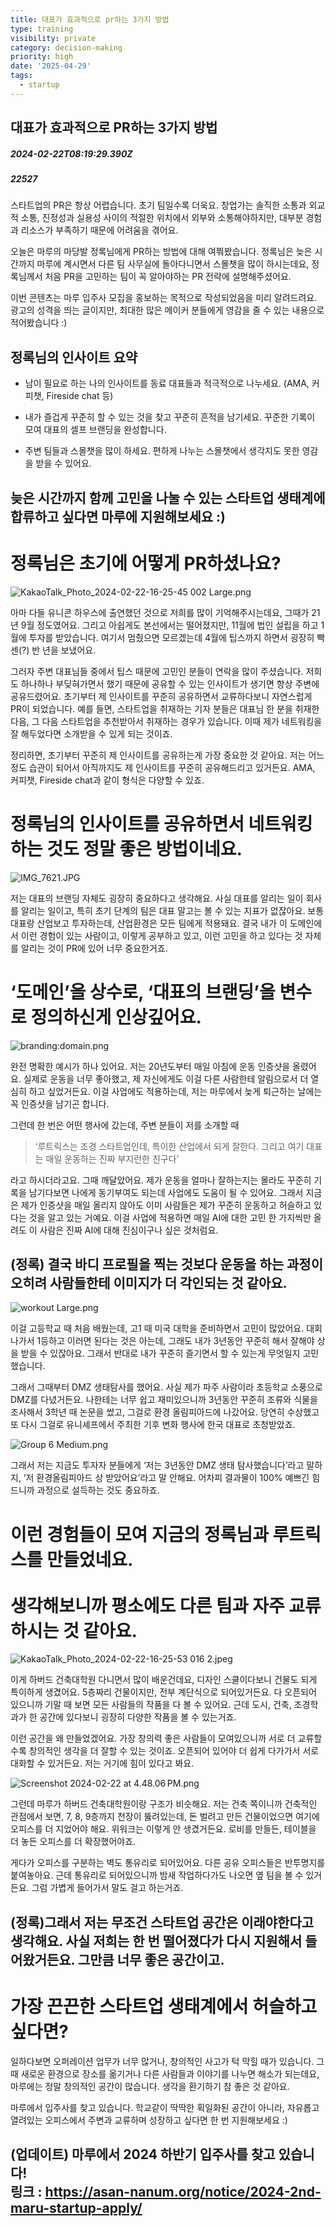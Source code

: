 ```yaml
---
title: 대표가 효과적으로 pr하는 3가지 방법
type: training
visibility: private
category: decision-making
priority: high
date: '2025-04-29'
tags:
  - startup
---
```

## 대표가 효과적으로 PR하는 3가지 방법
##### 2024-02-22T08:19:29.390Z
##### 22527

<p>스타트업의 PR은 항상 어렵습니다. 초기 팀일수록 더욱요. 창업가는 솔직한 소통과 외교적 소통, 진정성과 실용성 사이의 적절한 위치에서 외부와 소통해야하지만, 대부분 경험과 리소스가 부족하기 때문에 어려움을 겪어요.</p><p></p><p>오늘은 마루의 마당발 정록님에게 PR하는 방법에 대해 여쭤봤습니다. 정록님은 늦은 시간까지 마루에 계시면서 다른 팀 사무실에 돌아다니면서 스몰챗을 많이 하시는데요, 정록님께서 처음 PR을 고민하는 팀이 꼭 알아야하는 PR 전략에 설명해주셨어요.</p><p></p><p>이번 콘텐츠는 마루 입주사 모집을 홍보하는 목적으로 작성되었음을 미리 알려드려요. 광고의 성격을 띄는 글이지만, 최대한 많은 메이커 분들에게 영감을 줄 수 있는 내용으로 적어봤습니다 :)</p><p></p><h2><strong>정록님의 인사이트 요약</strong></h2><ul class="list-disc"><li><p>남이 필요로 하는 나의 인사이트를 동료 대표들과 적극적으로 나누세요. (AMA, 커피챗, Fireside chat 등)</p></li><li><p>내가 즐겁게 꾸준히 할 수 있는 것을 찾고 꾸준히 흔적을 남기세요. 꾸준한 기록이 모여 대표의 셀프 브랜딩을 완성합니다.</p></li><li><p>주변 팀들과 스몰챗을 많이 하세요. 편하게 나누는 스몰챗에서 생각지도 못한 영감을 받을 수 있어요.</p></li></ul><p></p><h2>늦은 시간까지 함께 고민을 나눌 수 있는 스타트업 생태계에 합류하고 싶다면 마루에 지원해보세요 :)</h2><div class="bookmark" data="{&quot;metadata&quot;:{&quot;title&quot;:&quot;MARU&quot;,&quot;description&quot;:&quot;MARU는 기업가정신을 실천하고 확산하는 사람들을 위한 플랫폼으로, 창업가와 사회혁신가, 청소년 등 혁신 생태계의 모든 구성원이 다양한 가능성을 펼칠 수 있는 공간입니다. &quot;,&quot;language&quot;:&quot;en&quot;,&quot;url&quot;:&quot;https://maru.org/maru/news/detail/11&quot;,&quot;provider&quot;:&quot;maru&quot;,&quot;icon&quot;:&quot;https://maru.org/favicon.ico&quot;}}"></div><p></p><p></p><h1>정록님은 초기에 어떻게 PR하셨나요?</h1><p><img src="https://media.disquiet.io/images/makerlog/575400bab280434ead33ae85215d4704a1e9e789ab625737314e1c0e2a2e8502" alt="KakaoTalk_Photo_2024-02-22-16-25-45 002 Large.png" title="KakaoTalk_Photo_2024-02-22-16-25-45 002 Large.png"></p><p>아마 다들 유니콘 하우스에 출연했던 것으로 저희를 많이 기억해주시는데요, 그때가 21년 9월 정도였어요. 그리고 아쉽게도 본선에서는 떨어졌지만, 11월에 법인 설립을 하고 1월에 투자를 받았습니다. 여기서 멈췄으면 모르겠는데 4월에 팁스까지 하면서 굉장히 빡센(?) 반 년을 보냈어요.</p><p></p><p>그러자 주변 대표님들 중에서 팁스 때문에 고민인 분들이 연락을 많이 주셨습니다. 저희도 하나하나 부딪혀가면서 했기 때문에 공유할 수 있는 인사이트가 생기면 항상 주변에 공유드렸어요. 초기부터 제 인사이트를 꾸준히 공유하면서 교류하다보니 자연스럽게 PR이 되었습니다. 예를 들면, 스타트업을 취재하는 기자 분들은 대표님 한 분을 취재한 다음, 그 다음 스타트업을 추천받아서 취재하는 경우가 있습니다. 이때 제가 네트워킹을 잘 해두었다면 소개받을 수 있게 되는 것이죠.</p><p></p><p>정리하면, 초기부터 꾸준히 제 인사이트를 공유하는게 가장 중요한 것 같아요. 저는 어느정도 습관이 되어서 아직까지도 제 인사이트를 꾸준히 공유해드리고 있거든요. AMA, 커피챗, Fireside chat과 같이 형식은 다양할 수 있죠.</p><p></p><h1>정록님의 인사이트를 공유하면서 네트워킹하는 것도 정말 좋은 방법이네요.</h1><p><img src="https://media.disquiet.io/images/makerlog/d742fda3c7577bf012104b599aab06e5de81a545f7e67acc2dc159994751cb2b" alt="IMG_7621.JPG" title="IMG_7621.JPG"></p><p>저는 대표의 브랜딩 자체도 굉장히 중요하다고 생각해요. 사실 대표를 알리는 일이 회사를 알리는 일이고, 특히 초기 단계의 팀은 대표 말고는 볼 수 있는 지표가 없잖아요. 보통 대표랑 산업보고 투자하는데, 산업환경은 모든 팀에게 적용돼요. 결국 내가 이 도메인에서 이런 경험이 있는 사람이고, 이렇게 공부하고 있고, 이런 고민을 하고 있다는 것 자체를 알리는 것이 PR에 있어 너무 중요한거죠.</p><p></p><h1>‘도메인’을 상수로, ‘대표의 브랜딩’을 변수로 정의하신게 인상깊어요.</h1><p><img src="https://media.disquiet.io/images/makerlog/d79ca956cbe1317aa268dee4b467a4a3d2b9f043ef5ae4b1ba443500f47118c5" alt="branding:domain.png" title="branding:domain.png"></p><p>완전 명확한 예시가 하나 있어요. 저는 20년도부터 매일 아침에 운동 인증샷을 올렸어요. 실제로 운동을 너무 좋아했고, 제 자신에게도 이걸 다른 사람한테 알림으로서 더 열심히 하고 싶었거든요. 이걸 사업에도 적용하는데, 저는 마루에서 늦게 퇴근하는 날에는 꼭 인증샷을 남기곤 합니다.</p><p>그런데 한 번은 어떤 행사에 갔는데, 주변 분들이 저를 소개할 때</p><blockquote><p>‘루트릭스는 조경 스타트업인데, 특이한 산업에서 되게 잘한다. 그리고 여기 대표는 매일 운동하는 진짜 부지런한 친구다’</p></blockquote><p>라고 하시더라고요. 그때 깨달았어요. 제가 운동을 얼마나 잘하는지는 몰라도 꾸준히 기록을 남기다보면 나에게 동기부여도 되는데 사업에도 도움이 될 수 있어요. 그래서 지금은 제가 인증샷을 매일 올리지 않아도 이미 사람들은 제가 꾸준히 운동하고 허슬하고 있다는 것을 알고 있는 거예요. 이걸 사업에 적용하면 매일 AI에 대한 고민 한 가지씩만 올려도 이 사람은 진짜 AI에 대해 진심이구나 싶은 것처럼요.</p><p></p><h2>(정록) 결국 바디 프로필을 찍는 것보다 운동을 하는 과정이 오히려 사람들한테 이미지가 더 각인되는 것 같아요.</h2><p><img src="https://media.disquiet.io/images/makerlog/3d667dab93181579f2449d1a948a52dae92545c0fe279bcef192a29c950701c2" alt="workout Large.png" title="workout Large.png"></p><p>이걸 고등학교 때 처음 배웠는데, 고1 때 미국 대학을 준비하면서 고민이 많았어요. 대회 나가서 1등하고 이러면 된다는 것은 아는데, 그래도 내가 3년동안 꾸준히 해서 잘해야 상을 받을 수 있잖아요. 그래서 반대로 내가 꾸준히 즐기면서 할 수 있는게 무엇일지 고민했습니다.</p><p>그래서 그때부터 DMZ 생태탐사를 했어요. 사실 제가 파주 사람이라 초등학교 소풍으로 DMZ를 다녔거든요. 나한테는 너무 쉽고 재미있으니까 3년동안 꾸준히 조류와 식물을 조사해서 3학년 때 논문을 썼고, 그걸로 환경 올림피아드에 나갔어요. 당연히 수상했고 또 다시 그걸로 유니셰프에서 주최한 기후 변화 행사에 한국 대표로 초청받았죠.</p><p></p><p><img src="https://media.disquiet.io/images/makerlog/75bef2dfff90be36770ac03c5aa885836b9ed03a5595104c9e5ec15a05ad48b4" alt="Group 6 Medium.png" title="Group 6 Medium.png"></p><p>그래서 저는 지금도 투자자 분들에게 ‘저는 3년동안 DMZ 생태 탐사했습니다’라고 말하지, ‘저 환경올림피아드 상 받았어요’라고 말 안해요. 어차피 결과물이 100% 예쁘긴 힘드니까 과정으로 설득하는 것도 중요하죠.</p><p></p><p></p><h1>이런 경험들이 모여 지금의 정록님과 루트릭스를 만들었네요. <br><br>생각해보니까 평소에도 다른 팀과 자주 교류하시는 것 같아요.</h1><p><img src="https://media.disquiet.io/images/makerlog/1ee0a9115099164dc7aaf92bc829e7579b735e15b21da210e9c08dd3aea8cdde" alt="KakaoTalk_Photo_2024-02-22-16-25-53 016 2.jpeg" title="KakaoTalk_Photo_2024-02-22-16-25-53 016 2.jpeg"></p><p>이게 하버드 건축대학원 다니면서 많이 배운건데요, 디자인 스쿨이다보니 건물도 되게 특이하게 생겼어요. 5층짜리 건물이지만, 전부 계단식으로 되어있거든요. 다 오픈되어 있으니까 기말 때 보면 모든 사람들의 작품을 다 볼 수 있어요. 근데 도시, 건축, 조경학과가 한 공간에 있다보니 굉장히 다양한 작품을 볼 수 있는거죠.</p><p>이런 공간을 왜 만들었겠어요. 가장 창의력 좋은 사람들이 모여있으니까 서로 더 교류할수록 창의적인 생각을 더 잘할 수 있는 것이죠. 오픈되어 있어야 더 쉽게 다가가서 서로 대화할 수 있거든요. 저는 거기에 힘이 있다고 봐요.</p><p></p><p><img src="https://media.disquiet.io/images/makerlog/c8aaa06a2c92ebabaf70dd50d8dcb7bd34b60e40e72f51b79f80bfa660f9120e" alt="Screenshot 2024-02-22 at 4.48.06 PM.png" title="Screenshot 2024-02-22 at 4.48.06 PM.png"></p><p>그런데 마루가 하버드 건축대학원이랑 구조가 비슷해요. 저는 건축 쪽이니까 건축적인 관점에서 보면, 7, 8, 9층까지 천장이 뚫려있는데, 돈 벌려고 만든 건물이었으면 여기에 오피스를 더 지었어야 해요. 위워크는 이렇게 안 생겼거든요. 로비를 만들든, 테이블을 더 놓든 오피스를 더 확장했어야죠.</p><p></p><p>게다가 오피스를 구분하는 벽도 통유리로 되어있어요. 다른 공유 오피스들은 반투명지를 붙여놓아요. 근데 통유리로 되어있으니까 밤새 작업하다가도 나오면 옆 팀을 볼 수 있거든요. 그럼 가볍게 들어가서 말도 걸고 하는거죠.</p><p></p><h2>(정록)그래서 저는 무조건 스타트업 공간은 이래야한다고 생각해요. 사실 저희는 한 번 떨어졌다가 다시 지원해서 들어왔거든요. 그만큼 너무 좋은 공간이고.</h2><p></p><h1>가장 끈끈한 스타트업 생태계에서 허슬하고 싶다면?</h1><p>일하다보면 오퍼레이션 업무가 너무 많거나, 창의적인 사고가 턱 막힐 때가 있습니다. 그때 새로운 환경으로 장소를 옮기거나 다른 사람들과 이야기를 나누면 해소가 되는데요, 마루에는 정말 창의적인 공간이 많습니다. 생각을 환기하기 참 좋은 것 같아요.</p><p></p><p>마루에서 입주사를 찾고 있습니다. 학교같이 딱딱한 획일화된 공간이 아니라, 자유롭고 열려있는 오피스에서 주변과 교류하며 성장하고 싶다면 한 번 지원해보세요 :)</p><div class="bookmark" data="{&quot;metadata&quot;:{&quot;title&quot;:&quot;MARU&quot;,&quot;description&quot;:&quot;MARU는 기업가정신을 실천하고 확산하는 사람들을 위한 플랫폼으로, 창업가와 사회혁신가, 청소년 등 혁신 생태계의 모든 구성원이 다양한 가능성을 펼칠 수 있는 공간입니다. &quot;,&quot;language&quot;:&quot;en&quot;,&quot;url&quot;:&quot;https://maru.org/maru/news/detail/11&quot;,&quot;provider&quot;:&quot;maru&quot;,&quot;icon&quot;:&quot;https://maru.org/favicon.ico&quot;}}"></div><p></p><p></p><p></p><p></p><p></p><h2>(업데이트) 마루에서 2024 하반기 입주사를 찾고 있습니다!<br>링크 : <a target="_blank" rel="noopener noreferrer nofollow" class="text-blue-500 hover:text-blue-300 no-underline text-blue-500 hover:text-blue-300 no-underline text-blue-500 hover:text-blue-300 no-underline text-blue-500 hover:text-blue-300 transition-colors cursor-pointer no-underline text-blue-500 hover:text-blue-300 transition-colors cursor-pointer no-underline" href="https://asan-nanum.org/notice/2024-2nd-maru-startup-apply/">https://asan-nanum.org/notice/2024-2nd-maru-startup-apply/</a></h2>
